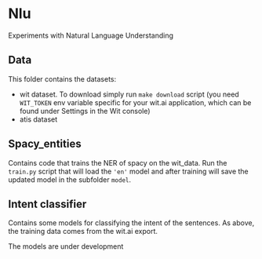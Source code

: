 # Nlu
Experiments with Natural Language Understanding

## Data

This folder contains the datasets:

- wit dataset. To download simply run `make download` script (you need `WIT_TOKEN` env variable specific for your wit.ai application, which can be found under Settings in the Wit console)
- atis dataset

## Spacy_entities

Contains code that trains the NER of spacy on the wit_data. Run the `train.py` script that will load the `'en'` model and after training will save the updated model in the subfolder `model`.

## Intent classifier

Contains some models for classifying the intent of the sentences. As above, the training data comes from the wit.ai export.

The models are under development
